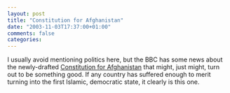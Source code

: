 ```yaml
---
layout: post
title: "Constitution for Afghanistan"
date: "2003-11-03T17:37:00+01:00"
comments: false
categories: 
---
```


<p>I usually avoid mentioning politics here, but the BBC has some news about the newly-drafted <a href="http://news.bbc.co.uk/1/hi/world/south_asia/3236389.stm" title="BBC NEWS | World | South Asia | Afghanistan unveils constitution">Constitution for Afghanistan</a> that might, just might, turn out to be something good. If any country has suffered enough to merit turning into the first Islamic, democratic state, it clearly is this one.</p>

